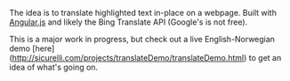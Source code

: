 The idea is to translate highlighted text in-place on a webpage. Built with [Angular.js](http://angularjs.org/) and likely the Bing Translate API (Google's is not free).

This is a major work in progress, but check out a live English-Norwegian demo [here] (http://sicurelli.com/projects/translateDemo/translateDemo.html) to get an idea of what's going on. 